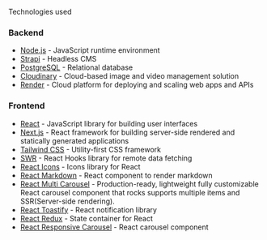 Technologies used

### Backend

- [Node.js](https://nodejs.org/en/) - JavaScript runtime environment
- [Strapi](https://strapi.io/) - Headless CMS
- [PostgreSQL](https://www.postgresql.org/) - Relational database
- [Cloudinary](https://cloudinary.com/) - Cloud-based image and video management solution
- [Render](https://render.com/) - Cloud platform for deploying and scaling web apps and APIs

### Frontend

- [React](https://reactjs.org/) - JavaScript library for building user interfaces
- [Next.js](https://nextjs.org/) - React framework for building server-side rendered and statically generated applications
- [Tailwind CSS](https://tailwindcss.com/) - Utility-first CSS framework
- [SWR](https://swr.vercel.app/) - React Hooks library for remote data fetching
- [React Icons](https://react-icons.github.io/react-icons/) - Icons library for React
- [React Markdown](https://github.com/remarkjs/react-markdown) - React component to render markdown
- [React Multi Carousel](https://www.npmjs.com/package/react-multi-carousel) - Production-ready, lightweight fully customizable React carousel component that rocks supports multiple items and SSR(Server-side rendering).
- [React Toastify](https://fkhadra.github.io/react-toastify/introduction/) - React notification library
- [React Redux](https://react-redux.js.org/) - State container for React
- [React Responsive Carousel](https://www.npmjs.com/package/react-responsive-carousel) - React carousel component